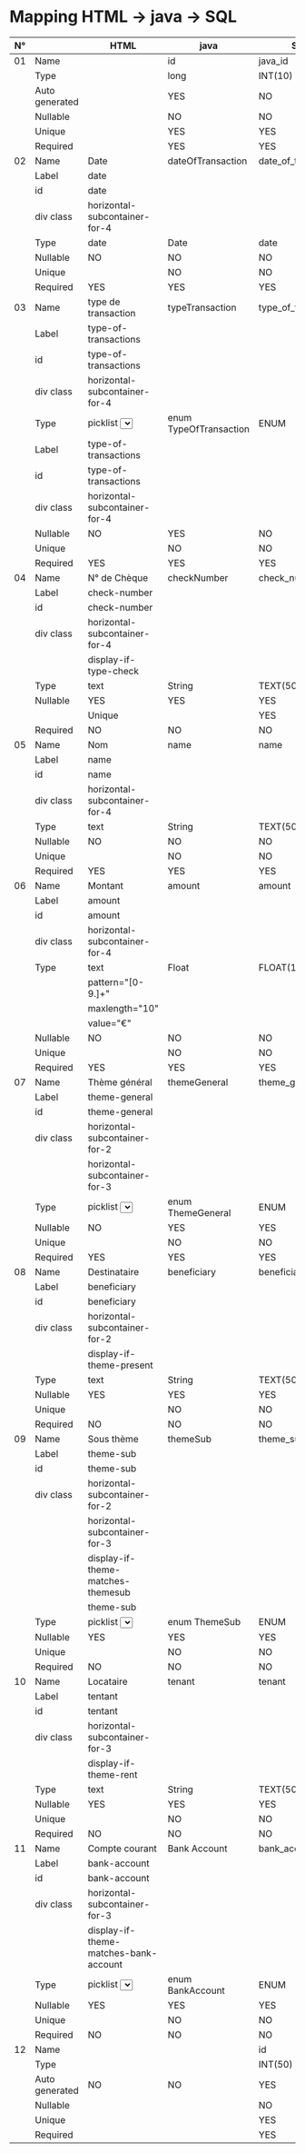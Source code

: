 # Mapping HTML -> java -> SQL
| N° |               |                HTML                  |         java          |        SQL          |
|----|---------------|--------------------------------------|-----------------------|---------------------|
| 01 | Name          |                                      |          id           |      java_id        |
|    | Type          |                                      | long                  | INT(10)             |
|    | Auto generated|                                      | YES                   | NO                  |
|    | Nullable      |                                      | NO                    | NO                  |
|    | Unique        |                                      | YES                   | YES                 |
|    | Required      |                                      | YES                   | YES                 |
| 02 | Name          |               Date                   |   dateOfTransaction   | date_of_transaction |
|    | Label         | date                                 |                       |                     |
|    | id            | date                                 |                       |                     |
|    | div class     | horizontal-subcontainer-for-4        |                       |                     |
|    | Type          | date                                 | Date                  | date                |
|    | Nullable      | NO                                   | NO                    | NO                  |
|    | Unique        |                                      | NO                    | NO                  |
|    | Required      | YES                                  | YES                   | YES                 |
| 03 | Name          |       type de transaction            |    typeTransaction    | type_of_transaction |
|    | Label         | type-of-transactions                 |                       |                     |
|    | id            | type-of-transactions                 |                       |                     |
|    | div class     | horizontal-subcontainer-for-4        |                       |                     |
|    | Type          | picklist <select> from <option>      | enum TypeOfTransaction| ENUM                |
|    | Label         | type-of-transactions                 |                       |                     |
|    | id            | type-of-transactions                 |                       |                     |
|    | div class     | horizontal-subcontainer-for-4        |                       |                     |
|    | Nullable      | NO                                   | YES                   | NO                  |
|    | Unique        |                                      | NO                    | NO                  |
|    | Required      | YES                                  | YES                   | YES                 |
| 04 | Name          |             N° de Chèque             |       checkNumber     |     check_number    |
|    | Label         | check-number                         |                       |                     |
|    | id            | check-number                         |                       |                     |
|    | div class     | horizontal-subcontainer-for-4        |                       |                     | 
|    |               | display-if-type-check                |                       |                     |
|    | Type          | text                                 | String                | TEXT(50)            |
|    | Nullable      | YES                                  | YES                   | YES                 |
|    |    | Unique        |                                 | YES                   | YES                 |
|    | Required      | NO                                   | NO                    | NO                  |
| 05 | Name          |                 Nom                  |          name         |         name        |
|    | Label         | name                                 |                       |                     |
|    | id            | name                                 |                       |                     |
|    | div class     | horizontal-subcontainer-for-4        |                       |                     |
|    | Type          | text                                 | String                | TEXT(50)            |
|    | Nullable      | NO                                   | NO                    | NO                  |
|    | Unique        |                                      | NO                    | NO                  |
|    | Required      | YES                                  | YES                   | YES                 |
| 06 | Name          |            Montant                   |         amount        |       amount        |
|    | Label         | amount                               |                       |                     |
|    | id            | amount                               |                       |                     |
|    | div class     | horizontal-subcontainer-for-4        |                       |                     |
|    | Type          | text                                 | Float                 | FLOAT(10,dd)        |
|    |               | pattern="[0-9\.]+"                   |                       |                     |
|    |               | maxlength="10"                       |                       |                     | 
|    |               | value="€"                            |                       |                     |
|    | Nullable      | NO                                   | NO                    | NO                  |
|    | Unique        |                                      | NO                    | NO                  |
|    | Required      | YES                                  | YES                   | YES                 |
| 07 | Name          |           Thème général              |      themeGeneral     |    theme_general    |
|    | Label         | theme-general                        |                       |                     |
|    | id            | theme-general                        |                       |                     |
|    | div class     | horizontal-subcontainer-for-2        |                       |                     |
|    |               | horizontal-subcontainer-for-3        |                       |                     |
|    | Type          | picklist <select> from <option>      | enum ThemeGeneral     | ENUM                |
|    | Nullable      | NO                                   | YES                   | YES                 |
|    | Unique        |                                      | NO                    | NO                  |
|    | Required      | YES                                  | YES                   | YES                 |
| 08 | Name          |            Destinataire              |      beneficiary      |     beneficiary     |
|    | Label         | beneficiary                          |                       |                     |
|    | id            | beneficiary                          |                       |                     |
|    | div class     | horizontal-subcontainer-for-2        |                       |                     |
|    |               | display-if-theme-present             |                       |                     |
|    | Type          | text                                 | String                | TEXT(50)            |
|    | Nullable      | YES                                  | YES                   | YES                 |
|    | Unique        |                                      | NO                    | NO                  |
|    | Required      | NO                                   | NO                    | NO                  |
| 09 | Name          |             Sous thème               |       themeSub        |      theme_sub      |
|    | Label         | theme-sub                            |                       |                     |
|    | id            | theme-sub                            |                       |                     |
|    | div class     | horizontal-subcontainer-for-2        |                       |                     |
|    |               | horizontal-subcontainer-for-3        |                       |                     |
|    |               | display-if-theme-matches-themesub    |                       |                     |
|    |               | theme-sub                            |                       |                     |
|    | Type          | picklist <select> from <option>      | enum ThemeSub         | ENUM                |
|    | Nullable      | YES                                  | YES                   | YES                 |
|    | Unique        |                                      | NO                    | NO                  |
|    | Required      | NO                                   | NO                    | NO                  |
| 10 | Name          |           Locataire                  |        tenant         |        tenant       |
|    | Label         | tentant                              |                       |                     |
|    | id            | tentant                              |                       |                     |
|    | div class     | horizontal-subcontainer-for-3        |                       |                     |
|    |               | display-if-theme-rent                |                       |                     |
|    | Type          | text                                 | String                | TEXT(50)            |
|    | Nullable      | YES                                  | YES                   | YES                 |
|    | Unique        |                                      | NO                    | NO                  |
|    | Required      | NO                                   | NO                    | NO                  |
| 11 | Name          |          Compte courant              |     Bank Account      |    bank_account     |
|    | Label         | bank-account                         |                       |                     |
|    | id            | bank-account                         |                       |                     |
|    | div class     | horizontal-subcontainer-for-3        |                       |                     | 
|    |               | display-if-theme-matches-bank-account|                       |                     |
|    | Type          | picklist <select> from <option>      | enum BankAccount      | ENUM                |
|    | Nullable      | YES                                  | YES                   | YES                 |
|    | Unique        |                                      | NO                    | NO                  |
|    | Required      | NO                                   | NO                    | NO                  |
| 12 | Name          |                                      |                       |           id        |
|    | Type          |                                      |                       | INT(50)             |
|    | Auto generated| NO                                   | NO                    | YES                 |
|    | Nullable      |                                      |                       | NO                  |
|    | Unique        |                                      |                       | YES                 |
|    | Required      |                                      |                       | YES                 |
